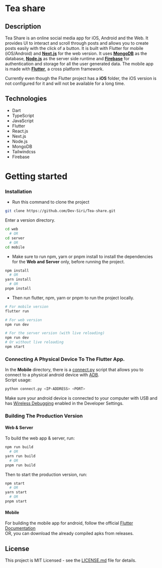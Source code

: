# Tea share

## Description

Tea Share is an online social media app for iOS, Android and the Web. It provides UI to interact and scroll through posts and allows you to
create posts easily with the click of a button. It is built with Flutter for mobile (iOS/Android) and **[Next.js](https://nextjs.org)** for the web version. It uses **[MongoDB](https://www.mongodb.com)** as the
database, **[Node.js](https://nodejs.org)** as the server side runtime and **[Firebase](https://firebase.google.com)** for authentication and storage for all the user generated data. The mobile app is made with **[Flutter](https://flutter.dev)**, a cross platform framework.

Currently even though the Flutter project has a **iOS** folder, the iOS version is not configured for it and will not be available for a long time.

## Technologies

- Dart
- TypeScript
- JavaScript
- Flutter
- React.js
- Next.js
- Node.js
- MongoDB
- Tailwindcss
- Firebase

# Getting started

### Installation

- Run this command to clone the project

```sh
git clone https://github.com/Dev-Siri/Tea-share.git
```

Enter a version directory.

```sh
cd web
  # OR
cd server
  # OR
cd mobile
```

- Make sure to run npm, yarn or pnpm install to install the dependencies for the **Web and Server** only, before running the project.

```sh
npm install
  # OR
yarn install
  # OR
pnpm install
```

- Then run flutter, npm, yarn or pnpm to run the project locally.

```sh
# For mobile version
flutter run

# For web version
npm run dev

# For the server version (with live reloading)
npm run dev
# Or without live reloading
npm start
```

### Connecting A Physical Device To The Flutter App.

In the **Mobile** directory, there is a [connect.py](mobile/connect.py) script that allows you to connect to a physical android device with [ADB](https://developer.android.com/studio/command-line/adb). <br />
Script usage:

```sh
python connect.py <IP-ADDRESS> <PORT>
```

Make sure your android device is connected to your computer with USB and has [Wireless Debugging](https://medium.com/android-news/wireless-debugging-through-adb-in-android-using-wifi-965f7edd163a) enabled in the Developer Settings.

### Building The Production Version

#### Web & Server

To build the web app & server, run:

```sh
npm run build
  # OR
yarn run build
  # OR
pnpm run build
```

Then to start the production version, run:

```sh
npm start
  # OR
yarn start
  # OR
pnpm start
```

#### Mobile

For building the mobile app for android, follow the official [Flutter Documentation](https://docs.flutter.dev/deployment/android) <br />
OR, you can download the already compiled apks from releases.

## License

This project is MIT Licensed - see the [LICENSE.md](LICENSE.md) file for details.
